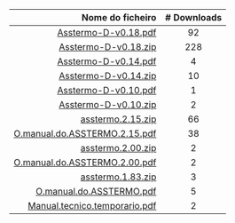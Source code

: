 Nome do ficheiro | # Downloads
---: | :---:
[Asstermo-D-v0.18.pdf](https://github.com/asstermo/D/releases/download/v0.18/Asstermo-D-v0.18.pdf) | 92
[Asstermo-D-v0.18.zip](https://github.com/asstermo/D/releases/download/v0.18/Asstermo-D-v0.18.zip) | 228
[Asstermo-D-v0.14.pdf](https://github.com/asstermo/D/releases/download/v0.14/Asstermo-D-v0.14.pdf) | 4
[Asstermo-D-v0.14.zip](https://github.com/asstermo/D/releases/download/v0.14/Asstermo-D-v0.14.zip) | 10
[Asstermo-D-v0.10.pdf](https://github.com/asstermo/D/releases/download/v0.10/Asstermo-D-v0.10.pdf) | 1
[Asstermo-D-v0.10.zip](https://github.com/asstermo/D/releases/download/v0.10/Asstermo-D-v0.10.zip) | 2
[asstermo.2.15.zip](https://github.com/asstermo/K/releases/download/v2.15/asstermo.2.15.zip) | 66
[O.manual.do.ASSTERMO.2.15.pdf](https://github.com/asstermo/K/releases/download/v2.15/O.manual.do.ASSTERMO.2.15.pdf) | 38
[asstermo.2.00.zip](https://github.com/asstermo/K/releases/download/v2.00/asstermo.2.00.zip) | 2
[O.manual.do.ASSTERMO.2.00.pdf](https://github.com/asstermo/K/releases/download/v2.00/O.manual.do.ASSTERMO.2.00.pdf) | 2
[asstermo.1.83.zip](https://github.com/asstermo/K/releases/download/v1.83/asstermo.1.83.zip) | 3
[O.manual.do.ASSTERMO.pdf](https://github.com/asstermo/K/releases/download/v1.83/O.manual.do.ASSTERMO.pdf) | 5
[Manual.tecnico.temporario.pdf](https://github.com/asstermo/documentation/releases/download/manual-tecnico-v1/Manual.tecnico.temporario.pdf) | 2
